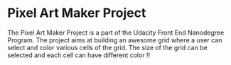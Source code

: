 # Pixel Art Maker Project

The Pixel Art Maker Project is a part of the Udacity Front End Nanodegree Program.
The project aims at building an awesome grid where a user can select and color various cells of the grid.
The size of the grid can be selected and each cell can have different color !!